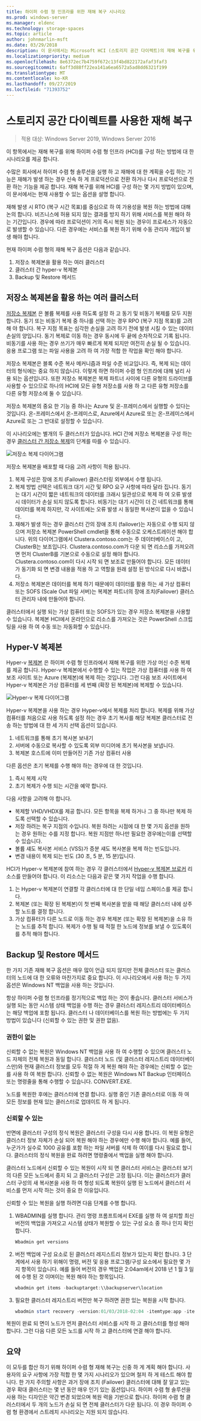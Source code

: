 ```yaml
---
title: 하이퍼 수렴 형 인프라를 위한 재해 복구 시나리오
ms.prod: windows-server
ms.manager: eldenc
ms.technology: storage-spaces
ms.topic: article
author: johnmarlin-msft
ms.date: 03/29/2018
description: 이 문서에서는 Microsoft HCI (스토리지 공간 다이렉트)의 재해 복구를 위해 현재 사용할 수 있는 시나리오를 설명 합니다.
ms.localizationpriority: medium
ms.openlocfilehash: 8e6372ec7b4759f672c13f4bd822172afaf3faf3
ms.sourcegitcommit: 6aff3d88ff22ea141a6ea6572a5ad8dd6321f199
ms.translationtype: MT
ms.contentlocale: ko-KR
ms.lasthandoff: 09/27/2019
ms.locfileid: "71393752"
---
```

# <a name="disaster-recovery-with-storage-spaces-direct"></a>스토리지 공간 다이렉트를 사용한 재해 복구

> 적용 대상: Windows Server 2019, Windows Server 2016

이 항목에서는 재해 복구를 위해 하이퍼 수렴 형 인프라 (HCI)를 구성 하는 방법에 대 한 시나리오를 제공 합니다.

수많은 회사에서 하이퍼 수렴 형 솔루션을 실행 하 고 재해에 대 한 계획을 수립 하는 기능은 재해가 발생 하는 경우 신속 하 게 프로덕션으로 전환 하거나 다시 프로덕션으로 전환 하는 기능을 제공 합니다. 재해 복구를 위해 HCI를 구성 하는 몇 가지 방법이 있으며,이 문서에서는 현재 사용할 수 있는 옵션을 설명 합니다.

재해 발생 시 RTO (복구 시간 목표)를 중심으로 하 여 가용성을 복원 하는 방법에 대해 논의 합니다. 비즈니스에 허용 되지 않는 결과를 방지 하기 위해 서비스를 복원 해야 하는 기간입니다. 경우에 따라 프로덕션이 거의 즉시 복원 되는 경우이 프로세스가 자동으로 발생할 수 있습니다. 다른 경우에는 서비스를 복원 하기 위해 수동 관리자 개입이 발생 해야 합니다.

현재 하이퍼 수렴 형의 재해 복구 옵션은 다음과 같습니다.

1. 저장소 복제본을 활용 하는 여러 클러스터
2. 클러스터 간 hyper-v 복제본
3. Backup 및 Restore 메서드

## <a name="multiple-clusters-utilizing-storage-replica"></a>저장소 복제본을 활용 하는 여러 클러스터

[저장소 복제본](../storage-replica/storage-replica-overview.md) 은 볼륨 복제를 사용 하도록 설정 하 고 동기 및 비동기 복제를 모두 지원 합니다. 동기 또는 비동기 복제 중 하나를 선택 하는 경우 RPO (복구 지점 목표)를 고려해 야 합니다. 복구 지점 목표는 심각한 손실을 고려 하기 전에 발생 시킬 수 있는 데이터 손실의 양입니다. 동기 복제로 이동 하는 경우 동시에 두 끝에 순차적으로 기록 됩니다. 비동기를 사용 하는 경우 쓰기가 매우 빠르게 복제 되지만 여전히 손실 될 수 있습니다. 응용 프로그램 또는 파일 사용을 고려 하 여 가장 적합 한 작업을 확인 해야 합니다.

저장소 복제본은 블록 수준 복사 메커니즘과 파일 수준 비교입니다. 즉, 복제 되는 데이터의 형식에는 중요 하지 않습니다. 이렇게 하면 하이퍼 수렴 형 인프라에 대해 널리 사용 되는 옵션입니다. 또한 저장소 복제본은 복제 파트너 사이에 다른 유형의 드라이브를 사용할 수 있으므로 하나의 HCI에 모든 유형 저장소를 사용 하 고 다른 유형 저장소를 다른 유형 저장소에 둘 수 있습니다. 

저장소 복제본의 중요 한 기능 중 하나는 Azure 및 온-프레미스에서 실행할 수 있다는 것입니다. 온-프레미스에서 온-프레미스로, Azure에서 Azure로 또는 온-프레미스에서 Azure로 또는 그 반대로 설정할 수 있습니다.

이 시나리오에는 별개의 두 클러스터가 있습니다. HCI 간에 저장소 복제본을 구성 하는 경우 [클러스터 간 저장소 복제](../storage-replica/cluster-to-cluster-storage-replication.md)의 단계를 따를 수 있습니다.

![저장소 복제 다이어그램](media/storage-spaces-direct-disaster-recovery/Disaster-Recovery-Figure1.png)

저장소 복제본을 배포할 때 다음 고려 사항이 적용 됩니다. 

1.  복제 구성은 장애 조치 (Failover) 클러스터링 외부에서 수행 됩니다. 
2.  복제 방법 선택은 네트워크 대기 시간 및 RPO 요구 사항에 따라 달라 집니다. 동기는 대기 시간이 짧은 네트워크의 데이터를 크래시 일관성으로 복제 하 여 오류 발생 시 데이터가 손실 되지 않도록 합니다. 비동기는 대기 시간이 더 긴 네트워크를 통해 데이터를 복제 하지만, 각 사이트에는 오류 발생 시 동일한 복사본이 없을 수 있습니다. 
3.  재해가 발생 하는 경우 클러스터 간의 장애 조치 (failover)는 자동으로 수행 되지 않으며 저장소 복제본 PowerShell cmdlet을 통해 수동으로 오케스트레이션 해야 합니다. 위의 다이어그램에서 Clustera.contoso.com는 주 데이터베이스이 고, ClusterB는 보조입니다. Clustera.contoso.com가 다운 되 면 리소스를 가져오려면 먼저 ClusterB를 기본으로 수동으로 설정 해야 합니다. Clustera.contoso.com이 다시 시작 되 면 보조로 만들어야 합니다. 모든 데이터가 동기화 되 면 변경 내용을 적용 하 고 역할을 원래 설정 된 방식으로 다시 바꿉니다.
4.  저장소 복제본은 데이터를 복제 하기 때문에이 데이터를 활용 하는 새 가상 컴퓨터 또는 SOFS (Scale Out 파일 서버)는 복제본 파트너의 장애 조치(Failover) 클러스터 관리자 내에 만들어야 합니다.

클러스터에서 실행 되는 가상 컴퓨터 또는 SOFS가 있는 경우 저장소 복제본을 사용할 수 있습니다. 복제본 HCI에서 온라인으로 리소스를 가져오는 것은 PowerShell 스크립팅을 사용 하 여 수동 또는 자동화할 수 있습니다.

## <a name="hyper-v-replica"></a>Hyper-V 복제본

Hyper-v [복제본](https://docs.microsoft.com/windows-server/virtualization/hyper-v/manage/set-up-hyper-v-replica) 은 하이퍼 수렴 형 인프라에서 재해 복구를 위한 가상 머신 수준 복제를 제공 합니다. Hyper-v 복제본에서 수행할 수 있는 작업은 가상 컴퓨터를 사용 하 여 보조 사이트 또는 Azure (복제본)에 복제 하는 것입니다. 그런 다음 보조 사이트에서 Hyper-v 복제본은 가상 컴퓨터를 세 번째 (확장 된 복제본)에 복제할 수 있습니다.

![Hyper-v 복제 다이어그램](media/storage-spaces-direct-disaster-recovery/Disaster-Recovery-Figure2.png)

Hyper-v 복제본을 사용 하는 경우 Hyper-v에서 복제를 처리 합니다. 복제를 위해 가상 컴퓨터를 처음으로 사용 하도록 설정 하는 경우 초기 복사를 해당 복제본 클러스터로 전송 하는 방법에 대 한 세 가지 선택 옵션이 있습니다.

1.  네트워크를 통해 초기 복사본 보내기
2.  서버에 수동으로 복사할 수 있도록 외부 미디어에 초기 복사본을 보냅니다.
3.  복제본 호스트에 이미 만들어진 기존 가상 컴퓨터 사용

다른 옵션은 초기 복제를 수행 해야 하는 경우에 대 한 것입니다.

1.  즉시 복제 시작
2.  초기 복제가 수행 되는 시간을 예약 합니다. 

다음 사항을 고려해 야 합니다.

- 복제할 VHD/VHDX를 제공 합니다. 모든 항목을 복제 하거나 그 중 하나만 복제 하도록 선택할 수 있습니다.
- 저장 하려는 복구 지점의 수입니다. 복원 하려는 시점에 대 한 몇 가지 옵션을 원하는 경우 원하는 수를 지정 합니다. 복원 지점만 하나만 필요한 경우에는이를 선택할 수 있습니다.
- 볼륨 섀도 복사본 서비스 (VSS)가 증분 섀도 복사본을 복제 하는 빈도입니다.
- 변경 내용이 복제 되는 빈도 (30 초, 5 분, 15 분)입니다.

HCI가 Hyper-v 복제본에 참여 하는 경우 각 클러스터에서 [Hyper-v 복제본 브로커](https://blogs.technet.microsoft.com/virtualization/2012/03/27/why-is-the-hyper-v-replica-broker-required/) 리소스를 만들어야 합니다. 이 리소스는 다음과 같은 몇 가지 작업을 수행 합니다.

1.  는 Hyper-v 복제본이 연결할 각 클러스터에 대 한 단일 네임 스페이스를 제공 합니다.
2.  복제본 (또는 확장 된 복제본)이 첫 번째 복사본을 받을 때 해당 클러스터 내에 상주할 노드를 결정 합니다.
3.  가상 컴퓨터가 다른 노드로 이동 하는 경우 복제본 (또는 확장 된 복제본)을 소유 하는 노드를 추적 합니다. 복제가 수행 될 때 적절 한 노드에 정보를 보낼 수 있도록이를 추적 해야 합니다.

## <a name="backup-and-restore"></a>Backup 및 Restore 메서드

한 가지 기존 재해 복구 옵션은 매우 많이 언급 되지 않지만 전체 클러스터 또는 클러스터의 노드에 대 한 오류와 마찬가지로 중요 합니다. 이 시나리오에서 사용 하는 두 가지 옵션은 Windows NT 백업을 사용 하는 것입니다. 

항상 하이퍼 수렴 형 인프라를 정기적으로 백업 하는 것이 좋습니다. 클러스터 서비스가 실행 되는 동안 시스템 상태 백업을 수행 하는 경우 클러스터 레지스트리 데이터베이스는 해당 백업에 포함 됩니다. 클러스터 나 데이터베이스를 복원 하는 방법에는 두 가지 방법이 있습니다 (신뢰할 수 있는 권한 및 권한 없음).

### <a name="non-authoritative"></a>권한이 없는

신뢰할 수 없는 복원은 Windows NT 백업을 사용 하 여 수행할 수 있으며 클러스터 노드 자체의 전체 복원과 동일 합니다. 클러스터 노드 (및 클러스터 레지스트리 데이터베이스만)와 현재 클러스터 정보를 모두 적절 하 게 복원 해야 하는 경우에는 신뢰할 수 없는를 사용 하 여 복원 합니다. 신뢰할 수 없는 복원은 Windows NT Backup 인터페이스 또는 명령줄을 통해 수행할 수 있습니다. CONVERT.EXE.

노드를 복원한 후에는 클러스터에 연결 합니다. 실행 중인 기존 클러스터로 이동 하 여 모든 정보를 현재 있는 클러스터로 업데이트 하 게 됩니다.

### <a name="authoritative"></a>신뢰할 수 있는

반면에 클러스터 구성의 정식 복원은 클러스터 구성을 다시 사용 합니다. 이 복원 유형은 클러스터 정보 자체가 손실 되어 복원 해야 하는 경우에만 수행 해야 합니다. 예를 들어, 누군가가 실수로 1000 공유를 포함 하는 파일 서버를 삭제 하 여이를 다시 필요로 합니다. 클러스터의 정식 복원을 완료 하려면 명령줄에서 백업을 실행 해야 합니다.

클러스터 노드에서 신뢰할 수 있는 복원이 시작 되 면 클러스터 서비스는 클러스터 보기의 다른 모든 노드에서 중지 되 고 클러스터 구성은 고정 됩니다. 이는 클러스터가 클러스터 구성의 새 복사본을 사용 하 여 형성 되도록 복원이 실행 된 노드에서 클러스터 서비스를 먼저 시작 하는 것이 중요 한 이유입니다.

신뢰할 수 있는 복원을 실행 하려면 다음 단계를 수행 합니다.

1.  WBADMIN를 실행 합니다. 관리 명령 프롬프트에서 EXE를 실행 하 여 설치할 최신 버전의 백업을 가져오고 시스템 상태가 복원할 수 있는 구성 요소 중 하나 인지 확인 합니다.

    ```powershell
    Wbadmin get versions
    ```

2.  버전 백업에 구성 요소로 된 클러스터 레지스트리 정보가 있는지 확인 합니다. 3 단계에서 사용 하기 위해이 명령, 버전 및 응용 프로그램/구성 요소에서 필요한 몇 가지 항목이 있습니다. 예를 들어 버전의 경우 백업은 2:04am에서 2018 년 1 월 3 일에 수행 된 것 이며이는 복원 해야 하는 항목입니다.

    ```powershell
    wbadmin get items -backuptarget:\\backupserver\location
    ```

3.  필요한 클러스터 레지스트리 버전만 복구 하려면 권한 있는 복원을 시작 합니다. 

    ```powershell
    wbadmin start recovery -version:01/03/2018-02:04 -itemtype:app -items:cluster
    ```

복원이 완료 되 면이 노드가 먼저 클러스터 서비스를 시작 하 고 클러스터를 형성 해야 합니다. 그런 다음 다른 모든 노드를 시작 하 고 클러스터에 연결 해야 합니다.

## <a name="summary"></a>요약 

이 모두를 합산 하기 위해 하이퍼 수렴 형 재해 복구는 신중 하 게 계획 해야 합니다. 사용자의 요구 사항에 가장 적합 한 몇 가지 시나리오가 있으며 철저 하 게 테스트 해야 합니다. 한 가지 주의할 사항은 과거 장애 조치 (Failover) 클러스터에 대해 잘 알고 있는 경우 확대 클러스터는 몇 년 동안 매우 인기 있는 옵션입니다. 하이퍼 수렴 형 솔루션을 사용 하는 디자인은 약간 변경 되었으며 복원 력을 기반으로 합니다. 하이퍼 수렴 형 클러스터에서 두 개의 노드가 손실 되 면 전체 클러스터가 다운 됩니다. 이 경우 하이퍼 수렴 형 환경에서 스트레치 시나리오는 지원 되지 않습니다.


